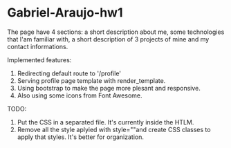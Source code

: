 # Gabriel-Araujo-hw1

The page have 4 sections: a short description about me, some technologies that I'am familiar with, a short description of 3 projects of mine and my contact informations.

Implemented features:
1. Redirecting default route to '/profile'
2. Serving profile page template with render_template.
3. Using bootstrap to make the page more plesant and responsive.
4. Also using some icons from Font Awesome.

TODO:
1. Put the CSS in a separated file. It's currently inside the HTLM.
2. Remove all the style aplyied with style=""and create CSS classes to apply that styles. It's better for organization.
